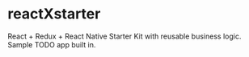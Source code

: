 # reactXstarter
React + Redux + React Native Starter Kit with reusable business logic. Sample TODO app built in.
